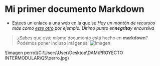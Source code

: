 # Mi primer documento Markdown
* [Este](https://www.markdownguide.org/basic-syntax/)es un enlace a una web en la que se
*Hay un montón de recursos más como [este otro](https://www.markdowntutorial.com/) por ejemplo.
*Último punto en**negrita**y en*cursiva*
> ¿Sabes que este mismo documento está hecho en **markdown**?
Podemos poner incluso imágenes!
![Imagen](https://guilleatm.github.io/demo-web/assets/img/my-profile-img.jpg)



![imagen perro](C:\Users\User\Desktop\DAM\PROYECTO INTERMODULAR\Q5\perro.jpg)

